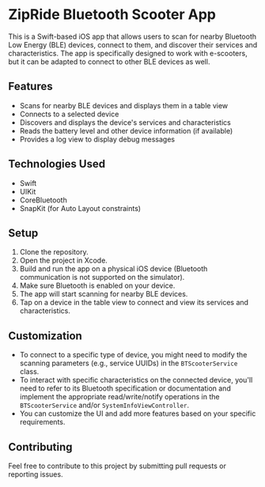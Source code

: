 # ZipRide Bluetooth Scooter App

This is a Swift-based iOS app that allows users to scan for nearby Bluetooth Low Energy (BLE) devices, connect to them, and discover their services and characteristics. The app is specifically designed to work with e-scooters, but it can be adapted to connect to other BLE devices as well. 

## Features

* Scans for nearby BLE devices and displays them in a table view
* Connects to a selected device
* Discovers and displays the device's services and characteristics
* Reads the battery level and other device information (if available)
* Provides a log view to display debug messages

## Technologies Used

* Swift
* UIKit
* CoreBluetooth
* SnapKit (for Auto Layout constraints)

## Setup

1. Clone the repository.
2. Open the project in Xcode.
3. Build and run the app on a physical iOS device (Bluetooth communication is not supported on the simulator).
4. Make sure Bluetooth is enabled on your device.
5. The app will start scanning for nearby BLE devices.
6. Tap on a device in the table view to connect and view its services and characteristics.

## Customization

* To connect to a specific type of device, you might need to modify the scanning parameters (e.g., service UUIDs) in the `BTScooterService` class.
* To interact with specific characteristics on the connected device, you'll need to refer to its Bluetooth specification or documentation and implement the appropriate read/write/notify operations in the `BTScooterService` and/or `SystemInfoViewController`.
* You can customize the UI and add more features based on your specific requirements.

## Contributing

Feel free to contribute to this project by submitting pull requests or reporting issues.
